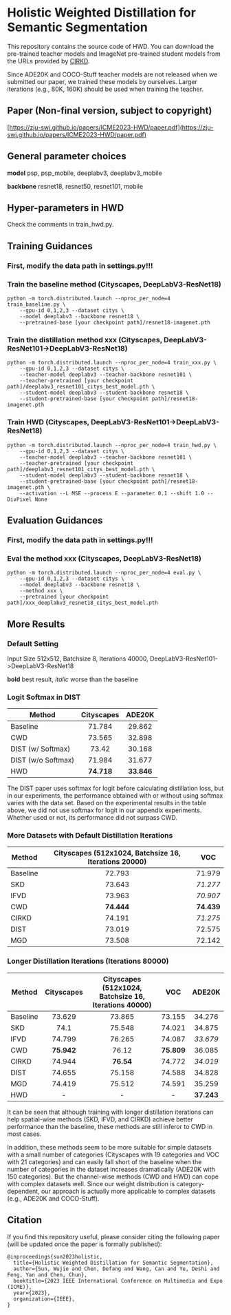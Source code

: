 # Holistic Weighted Distillation for Semantic Segmentation

This repository contains the source code of HWD. You can download the pre-trained teacher models and ImageNet pre-trained student models from the URLs provided by [CIRKD](https://github.com/winycg/CIRKD). 

Since ADE20K and COCO-Stuff teacher models are not released when we submitted our paper, we trained these models by ourselves. Larger iterations (e.g., 80K, 160K) should be used when training the teacher.

## Paper (Non-final version, subject to copyright)
[https://zju-swj.github.io/papers/ICME2023-HWD/paper.pdf](https://zju-swj.github.io/papers/ICME2023-HWD/paper.pdf)

## General parameter choices
**model**  psp, psp_mobile, deeplabv3, deeplabv3_mobile 

**backbone** resnet18, resnet50, resnet101, mobile

## Hyper-parameters in HWD
Check the comments in train_hwd.py.

## Training Guidances

### First, modify the data path in settings.py!!!

### Train the baseline method (Cityscapes, DeepLabV3-ResNet18)
```
python -m torch.distributed.launch --nproc_per_node=4 train_baseline.py \
    --gpu-id 0,1,2,3 --dataset citys \
    --model deeplabv3 --backbone resnet18 \
    --pretrained-base [your checkpoint path]/resnet18-imagenet.pth
```

### Train the distillation method xxx (Cityscapes, DeepLabV3-ResNet101->DeepLabV3-ResNet18)
```
python -m torch.distributed.launch --nproc_per_node=4 train_xxx.py \
    --gpu-id 0,1,2,3 --dataset citys \
    --teacher-model deeplabv3 --teacher-backbone resnet101 \
    --teacher-pretrained [your checkpoint path]/deeplabv3_resnet101_citys_best_model.pth \
    --student-model deeplabv3 --student-backbone resnet18 \
    --student-pretrained-base [your checkpoint path]/resnet18-imagenet.pth
```

### Train HWD (Cityscapes, DeepLabV3-ResNet101->DeepLabV3-ResNet18)
```
python -m torch.distributed.launch --nproc_per_node=4 train_hwd.py \
    --gpu-id 0,1,2,3 --dataset citys \
    --teacher-model deeplabv3 --teacher-backbone resnet101 \
    --teacher-pretrained [your checkpoint path]/deeplabv3_resnet101_citys_best_model.pth \
    --student-model deeplabv3 --student-backbone resnet18 \
    --student-pretrained-base [your checkpoint path]/resnet18-imagenet.pth \
    --activation --L MSE --process E --parameter 0.1 --shift 1.0 --DivPixel None
```

## Evaluation Guidances

### First, modify the data path in settings.py!!!

### Eval the method xxx (Cityscapes, DeepLabV3-ResNet18)
```
python -m torch.distributed.launch --nproc_per_node=4 eval.py \
    --gpu-id 0,1,2,3 --dataset citys \
    --model deeplabv3 --backbone resnet18 \ 
    --method xxx \
    --pretrained [your checkpoint path]/xxx_deeplabv3_resnet18_citys_best_model.pth
```

## More Results
### Default Setting
Input Size 512x512, Batchsize 8, Iterations 40000, DeepLabV3-ResNet101->DeepLabV3-ResNet18

**bold** best result, *italic* worse than the baseline

### Logit Softmax in DIST
|Method|Cityscapes|ADE20K|
|---|:--:|:--:|
|Baseline         |71.784|29.862|
|CWD              |73.565|32.898|
|DIST (w/ Softmax) |73.42|30.168|
|DIST (w/o Softmax)|71.984|31.677|
|HWD              |**74.718**|**33.846**|

The DIST paper uses softmax for logit before calculating distillation loss, but in our experiments, the performance obtained with or without using softmax varies with the data set. Based on the experimental results in the table above, we did not use softmax for logit in our appendix experiments. Whether used or not, its performance did not surpass CWD.

### More Datasets with Default Distillation Iterations
|Method|Cityscapes (512x1024, Batchsize 16, Iterations 20000)|VOC|
|---|:--:|:--:|
|Baseline|72.793|71.979|
|SKD     |73.643|*71.277*|
|IFVD    |73.963|*70.907*|
|CWD     |**74.444**|**74.439**|
|CIRKD   |74.191|*71.275*|
|DIST    |73.019|72.575|
|MGD     |73.508|72.142|

### Longer Distillation Iterations (Iterations 80000)
|Method|Cityscapes|Cityscapes (512x1024, Batchsize 16, Iterations 40000)|VOC|ADE20K|
|---|:--:|:--:|:--:|:--:|
|Baseline|73.629|73.865|73.155|34.276|
|SKD     |74.1|75.548|74.021|34.875|
|IFVD    |74.799|76.265|74.087|*33.679*|
|CWD     |**75.942**|76.12|**75.809**|36.085|
|CIRKD   |74.944|**76.54**|74.772|*34.019*|
|DIST    |74.655|75.158|74.588|34.828|
|MGD     |74.419|75.512|74.591|35.259|
|HWD     |-|-|-|**37.243**|

It can be seen that although training with longer distillation iterations can help spatial-wise methods (SKD, IFVD, and CIRKD) achieve better performance than the baseline, these methods are still inferor to CWD in most cases. 

In addition, these methods seem to be more suitable for simple datasets with a small number of categories (Cityscapes with 19 categories and VOC with 21 categories) and can easily fall short of the baseline when the number of categories in the dataset increases dramatically (ADE20K with 150 categories). But the channel-wise methods (CWD and HWD) can cope with complex datasets well. Since our weight distribution is category-dependent, our approach is actually more applicable to complex datasets (e.g., ADE20K and COCO-Stuff).


## Citation
If you find this repository useful, please consider citing the following paper (will be updated once the paper is formally published):
```
@inproceedings{sun2023holistic,
  title={Holistic Weighted Distillation for Semantic Segmentation},
  author={Sun, Wujie and Chen, Defang and Wang, Can and Ye, Deshi and Feng, Yan and Chen, Chun},
  booktitle={2023 IEEE International Conference on Multimedia and Expo (ICME)},
  year={2023},
  organization={IEEE},
}
```

